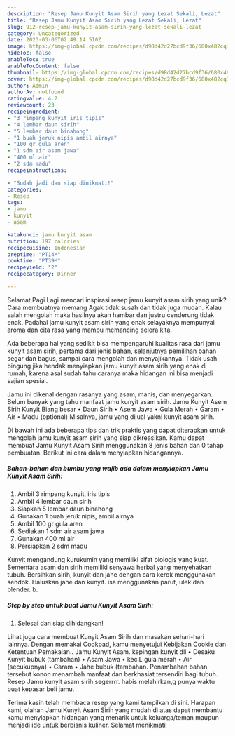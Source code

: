 ```yaml
---
description: "Resep Jamu Kunyit Asam Sirih yang Lezat Sekali, Lezat"
title: "Resep Jamu Kunyit Asam Sirih yang Lezat Sekali, Lezat"
slug: 912-resep-jamu-kunyit-asam-sirih-yang-lezat-sekali-lezat
category: Uncategorized
date: 2023-03-06T02:49:14.510Z
image: https://img-global.cpcdn.com/recipes/d98d42d27bcd9f36/680x482cq70/jamu-kunyit-asam-sirih-foto-resep-utama.jpg
hideToc: false
enableToc: true
enableTocContent: false
thumbnail: https://img-global.cpcdn.com/recipes/d98d42d27bcd9f36/680x482cq70/jamu-kunyit-asam-sirih-foto-resep-utama.jpg
cover: https://img-global.cpcdn.com/recipes/d98d42d27bcd9f36/680x482cq70/jamu-kunyit-asam-sirih-foto-resep-utama.jpg
author: Admin
authorAv: notfound
ratingvalue: 4.2
reviewcount: 23
recipeingredient:
- "3 rimpang kunyit iris tipis"
- "4 lembar daun sirih"
- "5 lembar daun binahong"
- "1 buah jeruk nipis ambil airnya"
- "100 gr gula aren"
- "1 sdm air asam jawa"
- "400 ml air"
- "2 sdm madu"
recipeinstructions:

- "Sudah jadi dan siap dinikmati!"
categories:
- Resep
tags:
- jamu
- kunyit
- asam

katakunci: jamu kunyit asam 
nutrition: 197 calories
recipecuisine: Indonesian
preptime: "PT14M"
cooktime: "PT39M"
recipeyield: "2"
recipecategory: Dinner

---
```



Selamat Pagi Lagi mencari inspirasi resep jamu kunyit asam sirih yang unik? Cara membuatnya memang Agak tidak susah dan tidak juga mudah. Kalau salah mengolah maka hasilnya akan hambar dan justru cenderung tidak enak. Padahal jamu kunyit asam sirih yang enak selayaknya mempunyai aroma dan cita rasa yang mampu memancing selera kita.


Ada beberapa hal yang sedikit bisa mempengaruhi kualitas rasa dari jamu kunyit asam sirih, pertama dari jenis bahan, selanjutnya pemilihan bahan segar dan bagus, sampai cara mengolah dan menyajikannya. Tidak usah bingung jika hendak menyiapkan jamu kunyit asam sirih yang enak di rumah, karena asal sudah tahu caranya maka hidangan ini bisa menjadi sajian spesial.

Jamu ini dikenal dengan rasanya yang asam, manis, dan menyegarkan. Belum banyak yang tahu manfaat jamu kunyit asam sirih. Jamu Kunyit Asem Sirih Kunyit Biang besar • Daun Sirih • Asem Jawa • Gula Merah • Garam • Air • Madu (optional) Misalnya, jamu yang dijual yakni kunyit asam sirih.


Di bawah ini ada beberapa tips dan trik praktis yang dapat diterapkan untuk mengolah jamu kunyit asam sirih yang siap dikreasikan. Kamu dapat membuat Jamu Kunyit Asam Sirih menggunakan 8 jenis bahan dan 0 tahap pembuatan. Berikut ini cara dalam menyiapkan hidangannya.

<!--inarticleads1-->

##### Bahan-bahan dan bumbu yang wajib ada dalam menyiapkan Jamu Kunyit Asam Sirih:

1. Ambil 3 rimpang kunyit, iris tipis
1. Ambil 4 lembar daun sirih
1. Siapkan 5 lembar daun binahong
1. Gunakan 1 buah jeruk nipis, ambil airnya
1. Ambil 100 gr gula aren
1. Sediakan 1 sdm air asam jawa
1. Gunakan 400 ml air
1. Persiapkan 2 sdm madu


Kunyit mengandung kurukumin yang memiliki sifat biologis yang kuat. Sementara asam dan sirih memiliki senyawa herbal yang menyehatkan tubuh. Bersihkan sirih, kunyit dan jahe dengan cara kerok menggunakan sendok. Haluskan jahe dan kunyit. isa menggunakan parut, ulek dan blender. b. 

<!--inarticleads2-->

##### Step by step untuk buat Jamu Kunyit Asam Sirih:


1. Selesai dan siap dihidangkan!

Lihat juga cara membuat Kunyit Asam Sirih dan masakan sehari-hari lainnya. Dengan memakai Cookpad, kamu menyetujui Kebijakan Cookie dan Ketentuan Pemakaian.. Jamu Kunyit Asam. kepingan kunyit dll • Desaku Kunyit bubuk (tambahan) • Asam Jawa • keciL gula merah • Air (secukupnya) • Garam • Jahe bubuk (tambahan. Penambahan bahan tersebut konon menambah manfaat dan berkhasiat tersendiri bagi tubuh. Resep Jamu kunyit asam sirih segerrrr. habis melahirkan,g punya waktu buat kepasar beli jamu. 

Terima kasih telah membaca resep yang kami tampilkan di sini. Harapan kami, olahan Jamu Kunyit Asam Sirih yang mudah di atas dapat membantu kamu menyiapkan hidangan yang menarik untuk keluarga/teman maupun menjadi ide untuk berbisnis kuliner. Selamat menikmati
